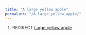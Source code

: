```yaml
---
title: "A large yellow apple"
permalink: "/A_large_yellow_apple/"
---
```


1.  REDIRECT [Large yellow apple](Large_yellow_apple "wikilink")